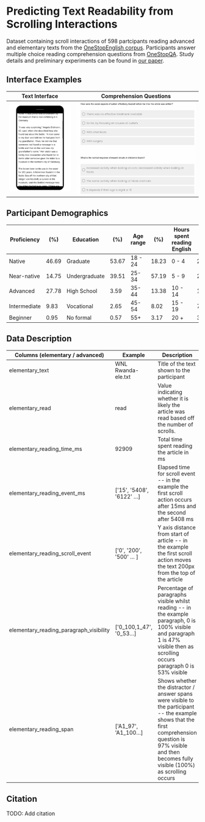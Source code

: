 # Predicting Text Readability from Scrolling Interactions

Dataset containing scroll interactions of 598 partcipants reading advanced and elementary texts from the [OneStopEnglish corpus](https://github.com/nishkalavallabhi/OneStopEnglishCorpus). Participants answer multiple choice reading comprehension questions from [OneStopQA](https://github.com/berzak/onestop-qa). Study details and preliminary experiments can be found in [our paper](https://arxiv.org/abs/2105.06354). 

## Interface Examples

Text Interface             |  Comprehension Questions
:-------------------------:|:-------------------------:
<img src="img/scroll.gif" alt="scrolling_gif" width="300"/>  |  <img src="img/q&a.png" alt="question_example" width="600"/>


## Participant Demographics 

| Proficiency |(%) | Education|(%) | Age range| (%)   | Hours spent reading English |(%)
| --- | ---     | --- | ---         | --- | ---      | ---  | ---   |
| Native | 46.69  | Graduate |53.67           | 18 - 24 |18.23     | 0 - 4 |24.20  |
| Near-native |14.75     | Undergraduate |39.51   | 25-34 |57.19 | 5 - 9 |22.87 |
| Advanced  |27.78  | High School| 3.59   |  35-44| 13.38 | 10 - 14  |11.72|
| Intermediate  |9.83 | Vocational |2.65          | 45-54 |8.02    | 15 - 19 |7.18 |
| Beginner  |0.95 | No formal  |0.57          | 55+ |3.17   | 20 + |33.84|

## Data Description
| Columns (elementary / advanced)         | Example                  | Description                                                                                                                                                                                          |
|-----------------------------------------|--------------------------|------------------------------------------------------------------------------------------------------------------------------------------------------------------------------------------------------|
| elementary_text                         | WNL Rwanda-ele.txt       | Title of the text shown to the participant                                                                                                                                                           |
| elementary_read                         | read                     | Value indicating whether it is likely the article was read based off the number of scrolls.                                                                                                          |
| elementary_reading_time_ms              | 92909                    | Total time spent reading the article in ms                                                                                                                                                          |
| elementary_reading_event_ms             | ['15', '5408', '6122' …] | Elapsed time for scroll event -- in the example the first scroll action occurs after 15ms and the second after 5408 ms                                                                                               |
| elementary_reading_scroll_event         | ['0', '200', '500' … ]   | Y axis distance from start of article -- in the example the first scroll action moves the text 200px from the top of the article                                                             |
| elementary_reading_paragraph_visibility | ['0_100,1_47', '0_53…]   | Percentage of paragraphs visible whilst reading -- in the example paragraph, 0 is 100% visible and paragraph 1 is 47% visible then as scrolling occurs paragraph 0 is 53% visible                    |
| elementary_reading_span                 | ['A1_97', 'A1_100…]      | Shows whether the distractor / answer spans were visible to the participant  -- the example shows that the first comprehension question is 97% visible and then becomes fully visible (100%) as scrolling occurs   |


## Citation

TODO: Add citation



